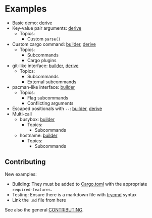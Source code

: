 # Examples

- Basic demo: [derive](demo.md)
- Key-value pair arguments: [derive](keyvalue-derive.md)
  - Topics:
    - Custom `parse()`
- Custom cargo command: [builder](cargo-example.md), [derive](cargo-example-derive.md)
  - Topics:
    - Subcommands
    - Cargo plugins
- git-like interface: [builder](git.md), [derive](git-derive.md)
  - Topics:
    - Subcommands
    - External subcommands
- pacman-like interface: [builder](pacman.md)
  - Topics:
    - Flag subcommands
    - Conflicting arguments
- Escaped positionals with `--`: [builder](escaped-positional.md), [derive](escaped-positional-derive.md)
- Multi-call
  - busybox: [builder](multicall-busybox.md)
    - Topics:
      - Subcommands
  - hostname: [builder](multicall-hostname.md)
    - Topics:
      - Subcommands

## Contributing

New examples:
- Building: They must be added to [Cargo.toml](../../Cargo.toml) with the appropriate `required-features`.
- Testing: Ensure there is a markdown file with [trycmd](https://docs.rs/trycmd) syntax
- Link the `.md` file from here

See also the general [CONTRIBUTING](../../CONTRIBUTING.md).
